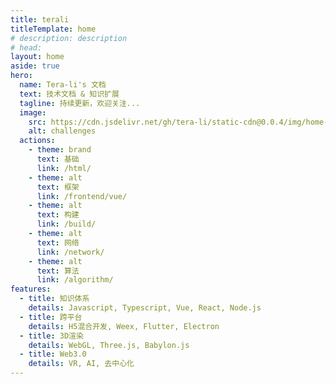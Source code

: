 ```yaml
---
title: terali
titleTemplate: home
# description: description
# head:
layout: home
aside: true
hero:
  name: Tera-li's 文档
  text: 技术文档 & 知识扩展
  tagline: 持续更新，欢迎关注...
  image:
    src: https://cdn.jsdelivr.net/gh/tera-li/static-cdn@0.0.4/img/home-bg.svg
    alt: challenges
  actions:
    - theme: brand
      text: 基础
      link: /html/
    - theme: alt
      text: 框架
      link: /frontend/vue/
    - theme: alt
      text: 构建
      link: /build/
    - theme: alt
      text: 网络
      link: /network/
    - theme: alt
      text: 算法
      link: /algorithm/
features:
  - title: 知识体系
    details: Javascript, Typescript, Vue, React, Node.js
  - title: 跨平台
    details: H5混合开发, Weex, Flutter, Electron
  - title: 3D渲染
    details: WebGL, Three.js, Babylon.js
  - title: Web3.0
    details: VR, AI, 去中心化
---
```


<!--
.md中配置权限 > config中配置
title：浏览器标签，｜ 左侧标签
titleTemplate：浏览器标签，｜ 右侧标签
description：页面描述，自动注入meta
head：页面head标签，自动注入meta
layout：页面的布局
layout: home
  hero: 定义主要内容布局，首页
  features: 描述某特性
 -->
